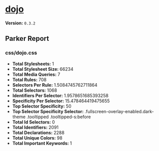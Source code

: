 # [dojo]( http://dojo.kickserv.com )

**Version:** `0.3.2`

## Parker Report

### css/dojo.css

- **Total Stylesheets:** 1
- **Total Stylesheet Size:** 66234
- **Total Media Queries:** 7
- **Total Rules:** 708
- **Selectors Per Rule:** 1.5084745762711864
- **Total Selectors:** 1068
- **Identifiers Per Selector:** 1.9578651685393258
- **Specificity Per Selector:** 15.478464419475655
- **Top Selector Specificity:** 50
- **Top Selector Specificity Selector:** .fullscreen-overlay-enabled.dark-theme .tooltipped .tooltipped-s:before
- **Total Id Selectors:** 0
- **Total Identifiers:** 2091
- **Total Declarations:** 2288
- **Total Unique Colors:** 98
- **Total Important Keywords:** 1
